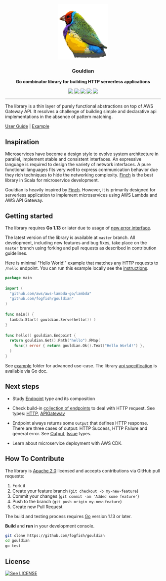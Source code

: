 <p align="center">
  <img src="./doc/logo.svg" height="180" />
  <h3 align="center">Gouldian</h3>
  <p align="center"><strong>Go combinator library for building HTTP serverless applications</strong></p>

  <p align="center">
    <!-- Documentation -->
    <a href="http://godoc.org/github.com/fogfish/gouldian">
      <img src="https://godoc.org/github.com/fogfish/gouldian?status.svg" />
    </a>
    <!-- Build Status  -->
    <a href="http://travis-ci.org/fogfish/gouldian">
      <img src="https://secure.travis-ci.org/fogfish/gouldian.svg?branch=master" />
    </a>
    <!-- GitHub -->
    <a href="http://github.com/fogfish/gouldian">
      <img src="https://img.shields.io/github/last-commit/fogfish/gouldian.svg" />
    </a>
    <!-- Coverage -->
    <a href="https://coveralls.io/github/fogfish/gouldian?branch=master">
      <img src="https://coveralls.io/repos/github/fogfish/gouldian/badge.svg?branch=master" />
    </a>
    <!-- Go Card -->
    <a href="https://goreportcard.com/report/github.com/fogfish/gouldian">
      <img src="https://goreportcard.com/badge/github.com/fogfish/gouldian" />
    </a>
  </p>
</p>

--- 

The library is a thin layer of purely functional abstractions on top
of AWS Gateway API. It resolves a challenge of building simple and
declarative api implementations in the absence of pattern matching.

[User Guide](./doc/user-guide.md) |
[Example](./example/httpbin/main.go)


## Inspiration

Microservices have become a design style to evolve system architecture in parallel, implement stable and consistent interfaces. An expressive language is required to design the variety of network interfaces. A pure functional languages fits very well to express communication behavior due they rich techniques to hide the networking complexity. [Finch](https://github.com/finagle/finch) is the best library in Scala for microservice development.

Gouldian is heavily inspired by [Finch](https://github.com/finagle/finch). However, it is primarily designed for serverless application to implement microservices using AWS Lambda and AWS API Gateway. 


## Getting started

The library requires **Go 1.13** or later due to usage of [new error interface](https://blog.golang.org/go1.13-errors).

The latest version of the library is available at `master` branch. All development, including new features and bug fixes, take place on the `master` branch using forking and pull requests as described in contribution guidelines.

Here is minimal "Hello World!" example that matches any HTTP requests
to `/hello` endpoint. You can run this example locally see the [instructions](example/hello-world). 

```go
package main

import (
  "github.com/aws/aws-lambda-go/lambda"
  "github.com/fogfish/gouldian"
)

func main() {
  lambda.Start( gouldian.Serve(hello()) )
}

func hello() gouldian.Endpoint {
  return gouldian.Get().Path("hello").FMap(
    func() error { return gouldian.Ok().Text("Hello World!") },
  )
}
```

See [example](example) folder for advanced use-case. The library  [api specification](http://godoc.org/github.com/fogfish/gouldian) is available via Go doc.



## Next steps

* Study [Endpoint](core/endpoint.go) type and its composition

* Check build-in [collection of endpoints](request.go) to deal with HTTP request. See types: [HTTP](http://godoc.org/github.com/fogfish/gouldian/#HTTP), [APIGateway](http://godoc.org/github.com/fogfish/gouldian/#APIGateway)

* Endpoint always returns some `Output` that defines HTTP response. There are three cases of output: HTTP Success, HTTP Failure and general error. See [Output](http://godoc.org/github.com/fogfish/gouldian/#Output), [Issue](http://godoc.org/github.com/fogfish/gouldian/#Issue) types.

* Learn about microservice deployment with AWS CDK.


## How To Contribute

The library is [Apache 2.0](LICENSE) licensed and accepts contributions via GitHub pull requests:

1. Fork it
2. Create your feature branch (`git checkout -b my-new-feature`)
3. Commit your changes (`git commit -am 'Added some feature'`)
4. Push to the branch (`git push origin my-new-feature`)
5. Create new Pull Request


The build and testing process requires [Go](https://golang.org) version 1.13 or later.

**Build** and **run** in your development console.

```bash
git clone https://github.com/fogfish/gouldian
cd gouldian
go test
```

## License

[![See LICENSE](https://img.shields.io/github/license/fogfish/gouldian.svg?style=for-the-badge)](LICENSE)